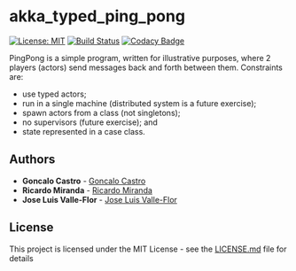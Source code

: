 # akka_typed_ping_pong

[![License: MIT](https://img.shields.io/badge/License-MIT-yellow.svg)](https://opensource.org/licenses/MIT)
[![Build Status](https://travis-ci.com/ricardomiranda/akka_typed_ping_pong.svg?branch=master)](https://travis-ci.com/ricardomiranda/akka_typed_ping_pong)
[![Codacy Badge](https://api.codacy.com/project/badge/Coverage/9332e76fb5de49dc84a18278ef920a33)](https://www.codacy.com/app/mail_62/akka_typed_ping_pong?utm_source=github.com&amp;utm_medium=referral&amp;utm_content=ricardomiranda/akka_typed_ping_pong&amp;utm_campaign=Badge_Coverage)

PingPong is a simple program, written for illustrative purposes, where 2 players (actors) send messages back and forth between them. Constraints are:
* use typed actors;
* run in a single machine (distributed system is a future exercise);
* spawn actors from a class (not singletons);
* no supervisors (future exercise); and
* state represented in a case class.

## Authors
* **Goncalo Castro** - [Goncalo Castro](https://github.com/goncaloccastro)
* **Ricardo Miranda** - [Ricardo Miranda](https://github.com/ricardomiranda)
* **Jose Luis Valle-Flor** - [Jose Luis Valle-Flor](https://github.com/joseluisvf)

## License
This project is licensed under the MIT License - see the [LICENSE.md](LICENSE.md) file for details
